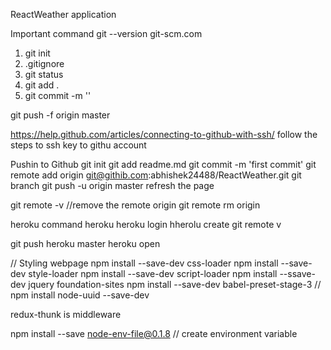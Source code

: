 ReactWeather application

Important command
git --version 
git-scm.com

1. git init
2. .gitignore
3. git status
3. git add .
4. git commit -m ''


git push -f origin master

https://help.github.com/articles/connecting-to-github-with-ssh/
follow the steps to ssh key to githu account

Pushin to Github
git init
git add readme.md
git commit -m 'first commit'
git remote add origin git@githib.com:abhishek24488/ReactWeather.git
git branch
git push -u origin master
refresh the page

git remote -v
//remove the remote origin
git remote rm origin

heroku command
heroku
heroku login
hherolu create
git remote v

git push heroku master
heroku open

// Styling webpage 
npm install --save-dev css-loader
npm install --save-dev style-loader
npm install --save-dev script-loader
npm install --ssave-dev jquery foundation-sites
npm install --save-dev babel-preset-stage-3
//
npm install node-uuid --save-dev

redux-thunk is middleware

npm install --save node-env-file@0.1.8
// create environment variable 